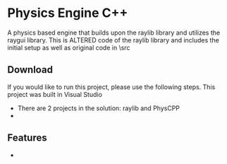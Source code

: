 # Physics Engine C++
A physics based engine that builds upon the raylib library and utilizes the raygui library. This is ALTERED code of the raylib library and includes the initial setup as well as original code in \src

## Download
If you would like to run this project, please use the following steps. This project was built in Visual Studio

- There are 2 projects in the solution: raylib and PhysCPP
- 
## Features
- 
